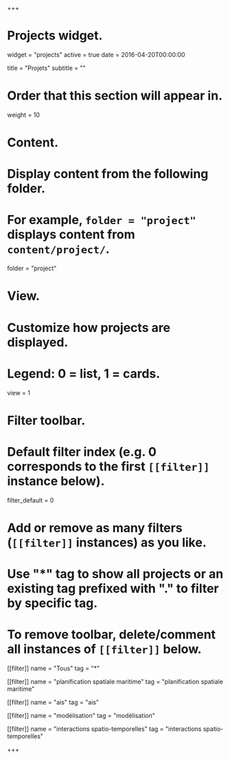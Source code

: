 +++
# Projects widget.
widget = "projects"
active = true
date = 2016-04-20T00:00:00

title = "Projets"
subtitle = ""

# Order that this section will appear in.
weight = 10

# Content.
# Display content from the following folder.
# For example, `folder = "project"` displays content from `content/project/`.
folder = "project"

# View.
# Customize how projects are displayed.
# Legend: 0 = list, 1 = cards.
view = 1

# Filter toolbar.

# Default filter index (e.g. 0 corresponds to the first `[[filter]]` instance below).
filter_default = 0

# Add or remove as many filters (`[[filter]]` instances) as you like.
# Use "*" tag to show all projects or an existing tag prefixed with "." to filter by specific tag.
# To remove toolbar, delete/comment all instances of `[[filter]]` below.
[[filter]]
  name = "Tous"
  tag = "*"

[[filter]]
   name = "planification spatiale maritime"
   tag = "planification spatiale maritime"


[[filter]]
   name = "ais"
   tag = "ais"


[[filter]]
   name = "modélisation"
   tag = "modélisation"


[[filter]]
   name = "interactions spatio-temporelles"
   tag = "interactions spatio-temporelles"

+++

